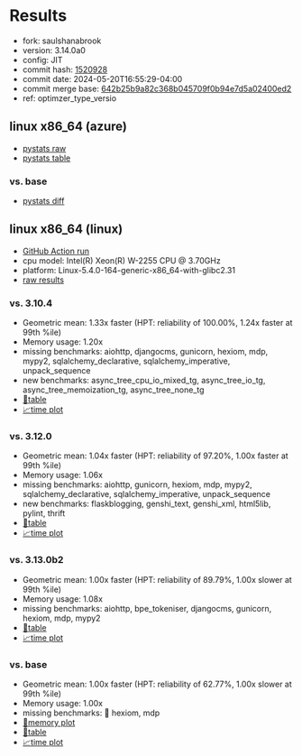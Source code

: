 # Results

- fork: saulshanabrook
- version: 3.14.0a0
- config: JIT
- commit hash: [1520928](https://github.com/saulshanabrook/cpython/commit/1520928)
- commit date: 2024-05-20T16:55:29-04:00
- commit merge base: [642b25b9a82c368b045709f0b94e7d5a02400ed2](https://github.com/saulshanabrook/cpython/commit/642b25b9a82c368b045709f0b94e7d5a02400ed2)
- ref: optimzer_type_versio

## linux x86_64 (azure)

- [pystats raw](bm-20240520-azure-x86_64-saulshanabrook-optimzer_type_versio-3.14.0a0-1520928-pystats.json)
- [pystats table](bm-20240520-azure-x86_64-saulshanabrook-optimzer_type_versio-3.14.0a0-1520928-pystats.md)

### vs. base

- [pystats diff](bm-20240520-azure-x86_64-saulshanabrook-optimzer_type_versio-3.14.0a0-1520928-pystats-vs-base.md)

## linux x86_64 (linux)

- [GitHub Action run](https://github.com/faster-cpython/benchmarking/actions/runs/9165356177)
- cpu model: Intel(R) Xeon(R) W-2255 CPU @ 3.70GHz
- platform: Linux-5.4.0-164-generic-x86_64-with-glibc2.31
- [raw results](bm-20240520-linux-x86_64-saulshanabrook-optimzer_type_versio-3.14.0a0-1520928.json)

### vs. 3.10.4

- Geometric mean: 1.33x faster (HPT: reliability of 100.00%, 1.24x faster at 99th %ile)
- Memory usage: 1.20x
- missing benchmarks: aiohttp, djangocms, gunicorn, hexiom, mdp, mypy2, sqlalchemy_declarative, sqlalchemy_imperative, unpack_sequence
- new benchmarks: async_tree_cpu_io_mixed_tg, async_tree_io_tg, async_tree_memoization_tg, async_tree_none_tg
- [📄table](bm-20240520-linux-x86_64-saulshanabrook-optimzer_type_versio-3.14.0a0-1520928-vs-3.10.4.md)
- [📈time plot](bm-20240520-linux-x86_64-saulshanabrook-optimzer_type_versio-3.14.0a0-1520928-vs-3.10.4.svg)

### vs. 3.12.0

- Geometric mean: 1.04x faster (HPT: reliability of 97.20%, 1.00x faster at 99th %ile)
- Memory usage: 1.06x
- missing benchmarks: aiohttp, gunicorn, hexiom, mdp, mypy2, sqlalchemy_declarative, sqlalchemy_imperative, unpack_sequence
- new benchmarks: flaskblogging, genshi_text, genshi_xml, html5lib, pylint, thrift
- [📄table](bm-20240520-linux-x86_64-saulshanabrook-optimzer_type_versio-3.14.0a0-1520928-vs-3.12.0.md)
- [📈time plot](bm-20240520-linux-x86_64-saulshanabrook-optimzer_type_versio-3.14.0a0-1520928-vs-3.12.0.svg)

### vs. 3.13.0b2

- Geometric mean: 1.00x faster (HPT: reliability of 89.79%, 1.00x slower at 99th %ile)
- Memory usage: 1.08x
- missing benchmarks: aiohttp, bpe_tokeniser, djangocms, gunicorn, hexiom, mdp, mypy2
- [📄table](bm-20240520-linux-x86_64-saulshanabrook-optimzer_type_versio-3.14.0a0-1520928-vs-3.13.0b2.md)
- [📈time plot](bm-20240520-linux-x86_64-saulshanabrook-optimzer_type_versio-3.14.0a0-1520928-vs-3.13.0b2.svg)

### vs. base

- Geometric mean: 1.00x faster (HPT: reliability of 62.77%, 1.00x slower at 99th %ile)
- Memory usage: 1.00x
- missing benchmarks: 🔴 hexiom, mdp
- [🧠memory plot](bm-20240520-linux-x86_64-saulshanabrook-optimzer_type_versio-3.14.0a0-1520928-vs-base-mem.svg)
- [📄table](bm-20240520-linux-x86_64-saulshanabrook-optimzer_type_versio-3.14.0a0-1520928-vs-base.md)
- [📈time plot](bm-20240520-linux-x86_64-saulshanabrook-optimzer_type_versio-3.14.0a0-1520928-vs-base.svg)

